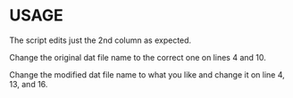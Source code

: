 # USAGE

The script edits just the 2nd column as expected.

Change the original dat file name to the correct one on lines 4 and 10.

Change the modified dat file name to what you like and change it on line 4, 13, and 16.
